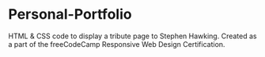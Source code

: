 # Personal-Portfolio
HTML &amp; CSS code to display a tribute page to Stephen Hawking. Created as a part of the freeCodeCamp Responsive Web Design Certification.
